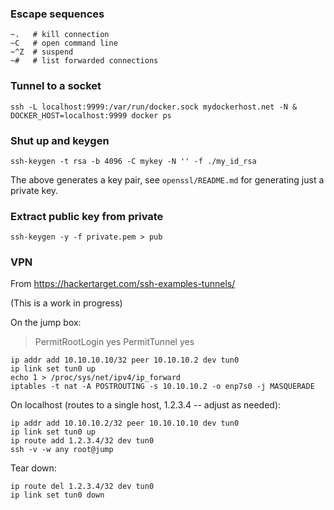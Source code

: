 ### Escape sequences

    ~.   # kill connection
    ~C   # open command line
    ~^Z  # suspend
    ~#   # list forwarded connections

### Tunnel to a socket

    ssh -L localhost:9999:/var/run/docker.sock mydockerhost.net -N &
    DOCKER_HOST=localhost:9999 docker ps

### Shut up and keygen

    ssh-keygen -t rsa -b 4096 -C mykey -N '' -f ./my_id_rsa

The above generates a key pair, see `openssl/README.md` for generating just a private key.

### Extract public key from private

    ssh-keygen -y -f private.pem > pub

### VPN

From https://hackertarget.com/ssh-examples-tunnels/

(This is a work in progress)

On the jump box:

> PermitRootLogin yes
> PermitTunnel yes

    ip addr add 10.10.10.10/32 peer 10.10.10.2 dev tun0
    ip link set tun0 up
    echo 1 > /proc/sys/net/ipv4/ip_forward
    iptables -t nat -A POSTROUTING -s 10.10.10.2 -o enp7s0 -j MASQUERADE

On localhost (routes to a single host, 1.2.3.4 -- adjust as needed):

    ip addr add 10.10.10.2/32 peer 10.10.10.10 dev tun0
    ip link set tun0 up
    ip route add 1.2.3.4/32 dev tun0
    ssh -v -w any root@jump

Tear down:

    ip route del 1.2.3.4/32 dev tun0
    ip link set tun0 down
